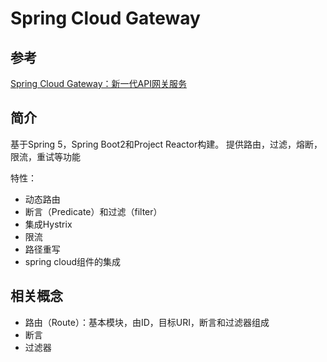 # Spring Cloud Gateway

## 参考

[Spring Cloud Gateway：新一代API网关服务](http://www.imooc.com/article/297943)

## 简介

基于Spring 5，Spring Boot2和Project Reactor构建。
提供路由，过滤，熔断，限流，重试等功能

特性：

* 动态路由
* 断言（Predicate）和过滤（filter）
* 集成Hystrix
* 限流
* 路径重写
* spring cloud组件的集成

## 相关概念

* 路由（Route）：基本模块，由ID，目标URI，断言和过滤器组成
* 断言
* 过滤器

